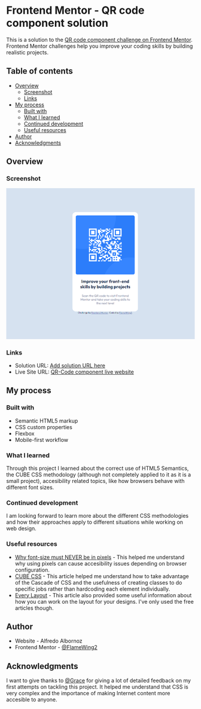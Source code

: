 # Frontend Mentor - QR code component solution

This is a solution to the [QR code component challenge on Frontend Mentor](https://www.frontendmentor.io/challenges/qr-code-component-iux_sIO_H). Frontend Mentor challenges help you improve your coding skills by building realistic projects. 

## Table of contents

- [Overview](#overview)
  - [Screenshot](#screenshot)
  - [Links](#links)
- [My process](#my-process)
  - [Built with](#built-with)
  - [What I learned](#what-i-learned)
  - [Continued development](#continued-development)
  - [Useful resources](#useful-resources)
- [Author](#author)
- [Acknowledgments](#acknowledgments)


## Overview

### Screenshot

![QR code component screenshot](./images/image.png)


### Links

- Solution URL: [Add solution URL here](https://your-solution-url.com)
- Live Site URL: [QR-Code component live website](https://flamewing2.github.io/QR-code-component/)

## My process

### Built with

- Semantic HTML5 markup
- CSS custom properties
- Flexbox
- Mobile-first workflow

### What I learned

Through this project I learned about the correct use of HTML5 Semantics, the CUBE CSS methodology (although not completely applied to it as it is a small project), accesibility related topics, like how browsers behave with different font sizes. 

### Continued development

I am looking forward to learn more about the different CSS methodologies and how their approaches apply to different situations while working on web design.

### Useful resources

- [Why font-size must NEVER be in pixels](https://fedmentor.dev/posts/font-size-px/) - This helped me understand why using pixels can cause accesibility issues depending on browser configuration.
- [CUBE CSS](https://cube.fyi/) - This article helped me understand how to take advantage of the Cascade of CSS and the usefulness of creating classes to do specific jobs rather than hardcoding each element individually.
- [Every Layout](https://every-layout.dev) - This article also provided some useful information about how you can work on the layout for your designs. I've only used the free articles though.  


## Author

- Website - Alfredo Albornoz
- Frontend Mentor - [@FlameWing2](https://www.frontendmentor.io/profile/FlameWing2)


## Acknowledgments

I want to give thanks to [@Grace](https://www.frontendmentor.io/profile/Grace-snow) for giving a lot of detailed feedback on my first attempts on tackling this project. It helped me understand that CSS is very complex and the importance of making Internet content more accesible to anyone. 
